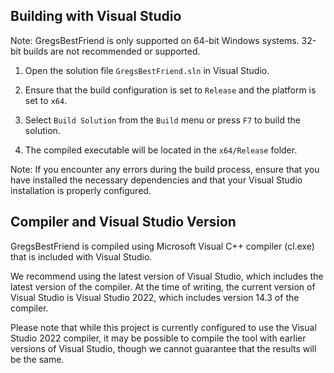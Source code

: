
## Building with Visual Studio

Note: GregsBestFriend is only supported on 64-bit Windows systems. 32-bit builds are not recommended or supported.

1. Open the solution file `GregsBestFriend.sln` in Visual Studio.

2. Ensure that the build configuration is set to `Release` and the platform is set to `x64`.

3. Select `Build Solution` from the `Build` menu or press `F7` to build the solution.

4. The compiled executable will be located in the `x64/Release` folder.

Note: If you encounter any errors during the build process, ensure that you have installed the necessary dependencies and that your Visual Studio installation is properly configured.

## Compiler and Visual Studio Version

GregsBestFriend is compiled using Microsoft Visual C++ compiler (cl.exe) that is included with Visual Studio. 

We recommend using the latest version of Visual Studio, which includes the latest version of the compiler. At the time of writing, the current version of Visual Studio is Visual Studio 2022, which includes version 14.3 of the compiler.

Please note that while this project is currently configured to use the Visual Studio 2022 compiler, it may be possible to compile the tool with earlier versions of Visual Studio, though we cannot guarantee that the results will be the same.
